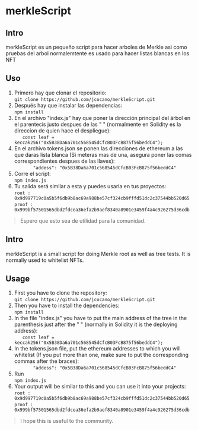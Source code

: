 # merkleScript

## Intro

merkleScript es un pequeño script para hacer arboles de Merkle asi como pruebas del arbol normalemtente es usado para hacer listas blancas en los NFT

## Uso
1. Primero hay que clonar el repositorio: <br />
`git clone https://github.com/jcocano/merkleScript.git`
1. Después hay que instalar las dependencias: <br />
`npm install`
1. En el archivo "index.js" hay que poner la dirección principal del árbol en el parentecis justo despues de las " " (normalmente en Solidity es la direccion de quien hace el despliegue): <br />
`    const leaf = keccak256("0x5B38Da6a701c568545dCfcB03FcB875f56beddC4");
`
1. En el archivo tokens.json se ponen las direcciones de ethereum a las que daras lista blanca (Si meteras mas de una, asegura poner las comas correspondientes despues de las llaves): <br />
`        "addess": "0x5B38Da6a701c568545dCfcB03FcB875f56beddC4"
`
1. Corre el script:<br />
`npm index.js`
1. Tu salida será similar a esta y puedes usarla en tus proyectos: <br />
`
root : 0x9d997719c0a5b5f6db9b8ac69a988be57cf324cb9fffd51dc2c37544bb520d65 
`
`
proof : 0x999bf57501565dbd2fdcea36efa2b9aef8340a8901e3459f4a4c926275d36cdb
`

> Espero que esto sea de utilidad para la comunidad.

## Intro
merkleScript is a small script for doing Merkle root as well as tree tests. It is normally used to whitelist NFTs.

## Usage
1. First you have to clone the repository: <br />
`git clone https://github.com/jcocano/merkleScript.git`
1. Then you have to install the dependencies: <br />
`npm install`
1. In the file "index.js" you have to put the main address of the tree in the parenthesis just after the " " (normally in Solidity it is the deploying address):<br />
`    const leaf = keccak256("0x5B38Da6a701c568545dCfcB03FcB875f56beddC4");
`
1. In the tokens.json file, put the ethereum addresses to which you will whitelist (If you put more than one, make sure to put the corresponding commas after the braces): <br />
`        "addess": "0x5B38Da6a701c568545dCfcB03FcB875f56beddC4"
`
1. Run <br />
`npm index.js`
1. Your output will be similar to this and you can use it into your projects: <br />
`
root : 0x9d997719c0a5b5f6db9b8ac69a988be57cf324cb9fffd51dc2c37544bb520d65 
`
`
proof : 0x999bf57501565dbd2fdcea36efa2b9aef8340a8901e3459f4a4c926275d36cdb
`

> I hope this is useful to the community.
